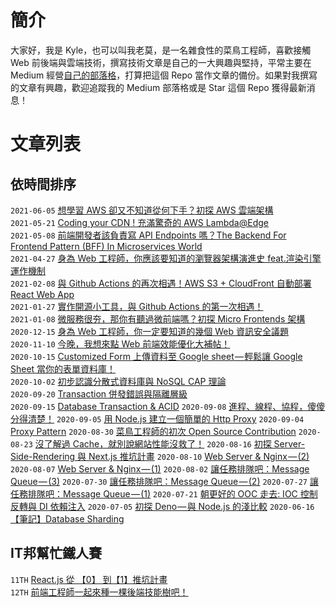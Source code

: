# 簡介

大家好，我是 Kyle，也可以叫我老莫，是一名雜食性的菜鳥工程師，喜歡接觸 Web 前後端與雲端技術，撰寫技術文章是自己的一大興趣與堅持，平常主要在 Medium 經營[自己的部落格](https://oldmo860617.medium.com/)，打算把這個 Repo 當作文章的備份。如果對我撰寫的文章有興趣，歡迎追蹤我的 Medium 部落格或是 Star 這個 Repo 獲得最新消息！

# 文章列表

## 依時間排序

`2021-06-05`  [想學習 AWS 卻又不知道從何下手？初探 AWS 雲端架構](https://medium.com/starbugs/%E6%83%B3%E5%AD%B8%E7%BF%92-aws-%E5%8D%BB%E5%8F%88%E4%B8%8D%E7%9F%A5%E9%81%93%E5%BE%9E%E4%BD%95%E4%B8%8B%E6%89%8B-%E5%88%9D%E6%8E%A2-aws-%E9%9B%B2%E7%AB%AF%E6%9E%B6%E6%A7%8B-2c8d3093b10c?source=your_stories_page-------------------------------------)  
`2021-05-21`  [Coding your CDN ! 充滿驚奇的 AWS Lambda@Edge](https://medium.com/starbugs/coding-your-cdn-%E5%85%85%E6%BB%BF%E9%A9%9A%E5%A5%87%E7%9A%84-aws-lambda-edge-763d9dd1f00d?source=your_stories_page-------------------------------------)  
`2021-05-08`  [前端開發者該負責寫 API Endpoints 嗎？The Backend For Frontend Pattern (BFF) In Microservices World](https://medium.com/starbugs/%E5%89%8D%E7%AB%AF%E9%96%8B%E7%99%BC%E8%80%85%E8%A9%B2%E8%B2%A0%E8%B2%AC%E5%AF%AB-api-endpoints-%E5%97%8E-the-backend-for-frontend-pattern-bff-in-microservices-world-1368362c141c?source=your_stories_page-------------------------------------)  
`2021-04-27`  [身為 Web 工程師，你應該要知道的瀏覽器架構演進史 feat.渲染引擎運作機制](https://medium.com/starbugs/%E8%BA%AB%E7%82%BA-web-%E5%B7%A5%E7%A8%8B%E5%B8%AB-%E4%BD%A0%E6%87%89%E8%A9%B2%E8%A6%81%E7%9F%A5%E9%81%93%E7%9A%84%E7%80%8F%E8%A6%BD%E5%99%A8%E6%9E%B6%E6%A7%8B%E6%BC%94%E9%80%B2%E5%8F%B2-feat-%E6%B8%B2%E6%9F%93%E5%BC%95%E6%93%8E%E9%81%8B%E4%BD%9C%E6%A9%9F%E5%88%B6-6d95d4d960ee?source=your_stories_page-------------------------------------)  
`2021-02-08`  [與 Github Actions 的再次相遇！AWS S3 + CloudFront 自動部署 React Web App](https://medium.com/starbugs/%E8%88%87-github-actions-%E7%9A%84%E5%86%8D%E6%AC%A1%E7%9B%B8%E9%81%87-aws-s3-cloudfront-%E8%87%AA%E5%8B%95%E9%83%A8%E7%BD%B2-react-web-app-e2c11942263f?source=your_stories_page-------------------------------------)  
`2021-01-27`  [實作開源小工具，與 Github Actions 的第一次相遇！](https://medium.com/starbugs/%E5%AF%A6%E4%BD%9C%E9%96%8B%E6%BA%90%E5%B0%8F%E5%B7%A5%E5%85%B7-%E8%88%87-github-actions-%E7%9A%84%E7%AC%AC%E4%B8%80%E6%AC%A1%E7%9B%B8%E9%81%87-3dd2d70eeb?source=your_stories_page-------------------------------------)  
`2021-01-08`  [微服務很夯，那你有聽過微前端嗎？初探 Micro Frontends 架構](https://medium.com/starbugs/%E5%BE%AE%E6%9C%8D%E5%8B%99%E5%BE%88%E5%A4%AF-%E9%82%A3%E4%BD%A0%E6%9C%89%E8%81%BD%E9%81%8E%E5%BE%AE%E5%89%8D%E7%AB%AF%E5%97%8E-%E5%88%9D%E6%8E%A2-micro-frontends-%E6%9E%B6%E6%A7%8B-e0a8469be601?source=your_stories_page-------------------------------------)  
`2020-12-15`  [身為 Web 工程師，你一定要知道的幾個 Web 資訊安全議題](https://medium.com/starbugs/%E8%BA%AB%E7%82%BA-web-%E5%B7%A5%E7%A8%8B%E5%B8%AB-%E4%BD%A0%E4%B8%80%E5%AE%9A%E8%A6%81%E7%9F%A5%E9%81%93%E7%9A%84%E5%B9%BE%E5%80%8B-web-%E8%B3%87%E8%A8%8A%E5%AE%89%E5%85%A8%E8%AD%B0%E9%A1%8C-29b8a4af6e13?source=your_stories_page-------------------------------------)  
`2020-11-10`  [今晚，我想來點 Web 前端效能優化大補帖！](https://medium.com/starbugs/%E4%BB%8A%E6%99%9A-%E6%88%91%E6%83%B3%E4%BE%86%E9%BB%9E-web-%E5%89%8D%E7%AB%AF%E6%95%88%E8%83%BD%E5%84%AA%E5%8C%96%E5%A4%A7%E8%A3%9C%E5%B8%96-e1a5805c1ca2?source=your_stories_page-------------------------------------)  
`2020-10-15`  [Customized Form 上傳資料至 Google sheet — 輕鬆讓 Google Sheet 當你的表單資料庫！](https://oldmo860617.medium.com/customized-form-%E4%B8%8A%E5%82%B3%E8%B3%87%E6%96%99%E8%87%B3-google-sheet-%E8%BC%95%E9%AC%86%E8%AE%93-google-sheet-%E7%95%B6%E4%BD%A0%E7%9A%84%E8%A1%A8%E5%96%AE%E8%B3%87%E6%96%99%E5%BA%AB-a900622bb70d?source=your_stories_page-------------------------------------)  
`2020-10-02`  [初步認識分散式資料庫與 NoSQL CAP 理論
](https://oldmo860617.medium.com/%E5%88%9D%E6%AD%A5%E8%AA%8D%E8%AD%98%E5%88%86%E6%95%A3%E5%BC%8F%E8%B3%87%E6%96%99%E5%BA%AB%E8%88%87-nosql-cap-%E7%90%86%E8%AB%96-a02d377938d1?source=your_stories_page-------------------------------------)  
`2020-09-20`  [Transaction 併發錯誤與隔離層級](https://oldmo860617.medium.com/transaction-%E4%BD%B5%E7%99%BC%E9%8C%AF%E8%AA%A4%E8%88%87%E9%9A%94%E9%9B%A2%E5%B1%A4%E7%B4%9A-51b8af6178ae?source=your_stories_page-------------------------------------)  
`2020-09-15`  [Database Transaction & ACID](https://oldmo860617.medium.com/database-transaction-acid-156a3b75845e?source=your_stories_page-------------------------------------) 
`2020-09-08`  [進程、線程、協程，傻傻分得清楚！](https://oldmo860617.medium.com/%E9%80%B2%E7%A8%8B-%E7%B7%9A%E7%A8%8B-%E5%8D%94%E7%A8%8B-%E5%82%BB%E5%82%BB%E5%88%86%E5%BE%97%E6%B8%85%E6%A5%9A-a09b95bd68dd?source=your_stories_page-------------------------------------) 
`2020-09-05`  [用 Node.js 建立一個簡單的 Http Proxy](https://oldmo860617.medium.com/%E7%94%A8-node-js-%E5%BB%BA%E7%AB%8B%E4%B8%80%E5%80%8B%E7%B0%A1%E5%96%AE%E7%9A%84-http-proxy-5262e349a1ad?source=your_stories_page-------------------------------------) 
`2020-09-04`  [Proxy Pattern](https://oldmo860617.medium.com/proxy-pattern-5f89595dcd30?source=your_stories_page-------------------------------------) 
`2020-08-30`  [菜鳥工程師的初次 Open Source Contribution](https://oldmo860617.medium.com/%E8%8F%9C%E9%B3%A5%E5%B7%A5%E7%A8%8B%E5%B8%AB%E7%9A%84%E5%88%9D%E6%AC%A1-open-source-contribution-fca04240bf31?source=your_stories_page-------------------------------------) 
`2020-08-23`  [沒了解過 Cache，就別說網站性能沒救了！](https://oldmo860617.medium.com/%E6%B2%92%E4%BA%86%E8%A7%A3%E9%81%8E-cache-%E5%B0%B1%E5%88%A5%E8%AA%AA%E7%B6%B2%E7%AB%99%E6%80%A7%E8%83%BD%E6%B2%92%E6%95%91%E4%BA%86-6d9d4cfe3291?source=your_stories_page-------------------------------------) 
`2020-08-16`  [初探 Server-Side-Rendering 與 Next.js 推坑計畫](https://medium.com/starbugs/%E5%88%9D%E6%8E%A2-server-side-rendering-%E8%88%87-next-js-%E6%8E%A8%E5%9D%91%E8%A8%88%E7%95%AB-d7a9fb48a964?source=your_stories_page-------------------------------------) 
`2020-08-10`  [Web Server & Nginx — (2)](https://medium.com/starbugs/web-server-nginx-2-bc41c6268646?source=your_stories_page-------------------------------------) 
`2020-08-07`  [Web Server & Nginx — (1)](https://medium.com/starbugs/web-server-nginx-1-cf5188459108?source=your_stories_page-------------------------------------) 
`2020-08-02`  [讓任務排隊吧：Message Queue — (3)](https://medium.com/starbugs/%E8%AE%93%E4%BB%BB%E5%8B%99%E6%8E%92%E9%9A%8A%E5%90%A7-message-queue-3-251b25bf0b22?source=your_stories_page-------------------------------------) 
`2020-07-30`  [讓任務排隊吧：Message Queue — (2)](https://medium.com/starbugs/%E8%AE%93%E4%BB%BB%E5%8B%99%E6%8E%92%E9%9A%8A%E5%90%A7-message-queue-2-305165f0dcad?source=your_stories_page-------------------------------------) 
`2020-07-27`  [讓任務排隊吧：Message Queue — (1)](https://medium.com/starbugs/%E8%AE%93%E4%BB%BB%E5%8B%99%E6%8E%92%E9%9A%8A%E5%90%A7-message-queue-1-de949e274c43?source=your_stories_page-------------------------------------) 
`2020-07-21`  [朝更好的 OOC 走去: IOC 控制反轉與 DI 依賴注入](https://oldmo860617.medium.com/%E6%9C%9D%E6%9B%B4%E5%A5%BD%E7%9A%84-ooc-%E8%B5%B0%E5%8E%BB-ioc-%E6%8E%A7%E5%88%B6%E5%8F%8D%E8%BD%89%E8%88%87-di-%E4%BE%9D%E8%B3%B4%E6%B3%A8%E5%85%A5-b7fed15ff058?source=your_stories_page-------------------------------------) 
`2020-07-05`  [初探 Deno — 與 Node.js 的淺比較](https://oldmo860617.medium.com/%E5%88%9D%E6%8E%A2-deno-%E8%88%87-node-js-%E7%9A%84%E6%B7%BA%E6%AF%94%E8%BC%83-19e8c6cbb249?source=your_stories_page-------------------------------------) 
`2020-06-16`  [【筆記】Database Sharding](https://oldmo860617.medium.com/%E7%AD%86%E8%A8%98-database-sharding-22e22f0809c0?source=your_stories_page-------------------------------------) 

## IT邦幫忙鐵人賽

`11TH`  [React.js 從 【0】 到【1】推坑計畫 ](https://ithelp.ithome.com.tw/users/20113277/ironman/2212)  
`12TH`  [前端工程師一起來種一棵後端技能樹吧！ ](https://ithelp.ithome.com.tw/users/20113277/ironman/2937)  
